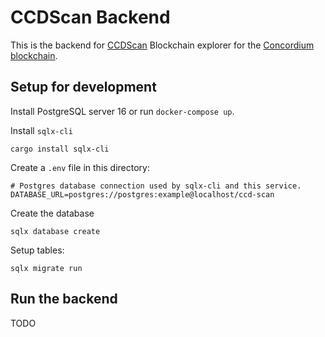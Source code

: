 # CCDScan Backend

This is the backend for [CCDScan](https://ccdscan.io/) Blockchain explorer for the [Concordium blockchain](https://concordium.com/).


## Setup for development

Install PostgreSQL server 16 or run `docker-compose up`.

Install `sqlx-cli`

```
cargo install sqlx-cli
```

Create a `.env` file in this directory:

```
# Postgres database connection used by sqlx-cli and this service.
DATABASE_URL=postgres://postgres:example@localhost/ccd-scan
```

Create the database

```
sqlx database create
```

Setup tables:

```
sqlx migrate run
```


## Run the backend



TODO
